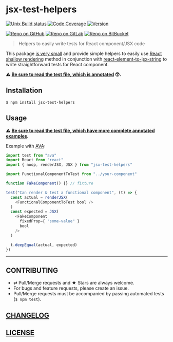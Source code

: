 # jsx-test-helpers

[![Unix Build status](https://img.shields.io/travis/MoOx/jsx-test-helpers/master.svg?branch=master&label=unix%20build)](https://travis-ci.org/MoOx/jsx-test-helpers)
[![Code Coverage](https://img.shields.io/coveralls/MoOx/jsx-test-helpers/master.svg)](https://coveralls.io/github/MoOx/jsx-test-helpers)
[![Version](https://img.shields.io/npm/v/jsx-test-helpers.svg)](https://github.com/MoOx/jsx-test-helpers/blob/master/CHANGELOG.md)

[![Repo on GitHub](https://img.shields.io/badge/repo-GitHub-3D76C2.svg)](https://github.com/MoOx/jsx-test-helpers)
[![Repo on GitLab](https://img.shields.io/badge/repo-GitLab-6C488A.svg)](https://gitlab.com/MoOx/jsx-test-helpers)
[![Repo on BitBucket](https://img.shields.io/badge/repo-BitBucket-1F5081.svg)](https://bitbucket.org/MoOx/jsx-test-helpers)

> Helpers to easily write tests for React component/JSX code

This package [is very small](src/index.js) and provide simple helpers to easily use [React shallow rendering](http://facebook.github.io/react/docs/test-utils.html#shallow-rendering) method in conjunction with [react-element-to-jsx-string](https://github.com/algolia/react-element-to-jsx-string) to write straightforward tests for React component.

**⚠️ [Be sure to read the test file, which is annotated](src/__tests__/index.js) 😙.**

## Installation

```console
$ npm install jsx-test-helpers
```

## Usage

**⚠️ [Be sure to read the test file, which have more complete annotated examples](src/__tests__/index.js).**

Example with [AVA](https://github.com/sindresorhus/ava):

```js
import test from "ava"
import React from "react"
import { noop, renderJSX, JSX } from "jsx-test-helpers"

import FunctionalComponentToTest from "../your-component"

function FakeComponent() {} // fixture

test("Can render & test a functional component", (t) => {
  const actual = renderJSX(
    <FunctionalComponentToTest bool />
  )
  const expected = JSX(
    <FakeComponent
      fixedProp={ "some-value" }
      bool
    />
  )

  t.deepEqual(actual, expected)
})
```

---

## CONTRIBUTING

* ⇄ Pull/Merge requests and ★ Stars are always welcome.
* For bugs and feature requests, please create an issue.
* Pull/Merge requests must be accompanied by passing automated tests (`$ npm test`).

## [CHANGELOG](CHANGELOG.md)

## [LICENSE](LICENSE)
